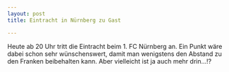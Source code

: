 ```yaml
---
layout: post
title: Eintracht in Nürnberg zu Gast

---
```


Heute ab 20 Uhr tritt die Eintracht beim 1. FC Nürnberg an. Ein Punkt wäre dabei schon sehr wünschenswert, damit man wenigstens den Abstand zu den Franken beibehalten kann. Aber vielleicht ist ja auch mehr drin...!?


